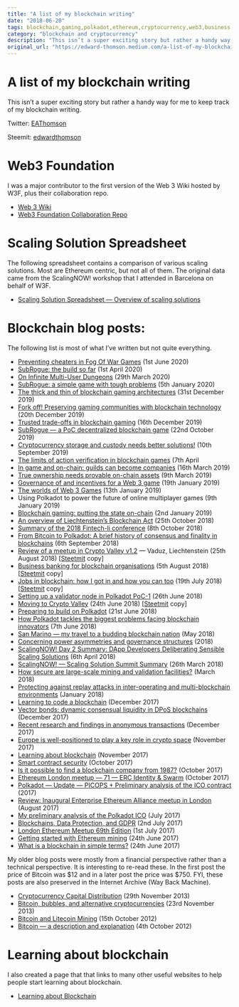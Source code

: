 ```yaml
---
title: "A list of my blockchain writing"
date: "2018-06-20"
tags: blockchain,gaming,polkadot,ethereum,cryptocurrency,web3,business,medium-archive
category: "blockchain and cryptocurrency"
description: "This isn’t a super exciting story but rather a handy way for me to keep track of my blockchain writing."
original_url: "https://edward-thomson.medium.com/a-list-of-my-blockchain-writing-4f7e868678ea"
---
```


# A list of my blockchain writing

This isn’t a super exciting story but rather a handy way for me to keep track of my blockchain writing.

Twitter: [EAThomson](https://twitter.com/eathomson)

Steemit: [edwardthomson](https://steemit.com/@edwardthomson)

# Web3 Foundation

I was a major contributor to the first version of the Web 3 Wiki hosted by W3F, plus their collaboration repo.

-   [Web 3 Wiki](https://github.com/w3f/Web3-wiki/wiki)
-   [Web3 Foundation Collaboration Repo](https://github.com/w3f/Web3-collaboration)

# Scaling Solution Spreadsheet

The following spreadsheet contains a comparison of various scaling solutions. Most are Ethereum centric, but not all of them. The original data came from the ScalingNOW! workshop that I attended in Barcelona on behalf of W3F.

-   [Scaling Solution Spreadsheet — Overview of scaling solutions](https://docs.google.com/spreadsheets/d/1BQ0bK_LhSQvxtvXryVoIcmxeKMuVJCq6oD0aS5_hpC8/edit#gid=0)

# Blockchain blog posts:

The following list is most of what I’ve written but not quite everything.

-   [Preventing cheaters in Fog Of War Games](https://medium.com/@edward.thomson/preventing-cheaters-in-fog-of-war-games-69f202fbe107) (1st June 2020)
-   [SubRogue: the build so far](https://medium.com/@edward.thomson/subrogue-the-build-so-far-ca39edb4edc3) (1st April 2020)
-   [On Infinite Multi-User Dungeons](https://medium.com/@edward.thomson/on-infinite-multi-user-dungeons-4ef13d275a35) (29th March 2020)
-   [SubRogue: a simple game with tough problems](https://medium.com/@edward.thomson/subrogue-a-simple-game-with-tough-problems-87748fe2839c) (5th January 2020)
-   [The thick and thin of blockchain gaming architectures](https://medium.com/@edward.thomson/the-thick-and-thin-of-blockhain-gaming-architectures-a51795156420) (31st December 2019)
-   [Fork off! Preserving gaming communities with blockchain technology](https://medium.com/@edward.thomson/fork-off-preserving-gaming-communities-with-blockchain-technology-4d90c04d0b8e) (20th December 2019)
-   [Trusted trade-offs in blockchain gaming](https://medium.com/@edward.thomson/trusted-trade-offs-in-blockchain-gaming-416faa5b8df8) (16th December 2019)
-   [SubRogue — a PoC decentralized blockchain game](https://medium.com/@edward.thomson/subrogue-8c0a537f02d4) (22nd October 2019)
-   [Cryptocurrency storage and custody needs better solutions!](https://medium.com/@edward.thomson/cryptocurrency-storage-and-custody-needs-better-solutions-3eb316ec856e) (10th September 2019)
-   [The limits of action verification in blockchain games](https://medium.com/@edward.thomson/the-limits-of-action-verification-in-blockchain-games-8f38b7c52a30) (7th April
-   [In game and on-chain: guilds can become companies](https://medium.com/@edward.thomson/in-game-and-on-chain-guilds-can-become-companies-4f10d7906b2e) (16th March 2019)
-   [True ownership needs provable on-chain assets](https://medium.com/@edward.thomson/true-ownership-needs-provable-on-chain-assets-cf347ff0f384) (9th March 2019)
-   [Governance of and incentives for a Web 3 game](https://medium.com/@edward.thomson/governance-of-and-incentives-for-a-web-3-game-56edefb89cd4) (19th January 2019)
-   [The worlds of Web 3 Games](https://medium.com/@edward.thomson/the-worlds-of-web-3-games-7e4797126a94) (13th January 2019)
-   Using Polkadot to power the future of online multiplayer games (9th January 2019)
-   [Blockchain gaming: putting the state on-chain](https://medium.com/@edward.thomson/blockchain-gaming-putting-the-state-on-chain-cc3915090547) (2nd January 2019)
-   [An overview of Liechtenstein’s Blockchain Act](https://medium.com/@edward.thomson/an-overview-of-liechtensteins-blockchain-act-52ffbda0886b) (25th October 2018)
-   [Summary of the 2018 Fintech-li conference](https://medium.com/@edward.thomson/summary-of-the-2018-fintech-li-conference-1d2d55b7276) (8th October 2018)
-   [From Bitcoin to Polkadot: A brief history of consensus and finality in blockchains](https://medium.com/polkadot-network/consensus-and-finality-in-blockchains-21b1f634fd00) (6th September 2018)
-   [Review of a meetup in Crypto Valley v1.2](https://medium.com/@edward.thomson/review-of-a-meetup-in-crypto-valley-v1-2-vaduz-liechtenstein-95d8a44b2218) — Vaduz, Liechtenstein (25th August 2018) \[[Steetmit](https://steemit.com/liechtenstein/@edwardthomson/review-of-a-meetup-in-crypto-valley-v1-2-vaduz-liechtenstein) copy\]
-   [Business banking for blockchain organisations](https://medium.com/@edward.thomson/business-banking-for-blockchain-organisations-eb889b24a842) (5th August 2018) \[[Steetmit](https://steemit.com/banking/@edwardthomson/business-banking-for-blockchain-organisations) copy\]
-   [Jobs in blockchain: how I got in and how you can too](https://medium.com/@edward.thomson/jobs-2afac33be23) (19th July 2018) \[[Steetmit](https://steemit.com/blockchain/@edwardthomson/jobs-in-blockchain-how-i-got-in-and-how-you-can-too) copy\]
-   [Setting up a validator node in Polkadot PoC-1](https://medium.com/polkadot-network/setting-up-a-validator-node-in-polkadot-poc-1-96526ae000c3) (26th June 2018)
-   [Moving to Crypto Valley](https://medium.com/@edward.thomson/moving-to-crypto-valley-a88e1a432a51) (24th June 2018) \[[Steetmit](https://steemit.com/cryptovalley/@edwardthomson/moving-to-crypto-valley) copy\]
-   [Preparing to build on Polkadot](https://medium.com/polkadot-network/preparing-to-build-on-polkadot-349ff5002885) (21st June 2018)
-   [How Polkadot tackles the biggest problems facing blockchain innovators](https://medium.com/polkadot-network/how-polkadot-tackles-the-biggest-problems-facing-blockchain-innovators-1affc1309b0f) (7th June 2018)
-   [San Marino — my travel to a budding blockchain nation](https://steemit.com/travel/@edwardthomson/san-marino-my-travel-to-a-budding-blockchain-nation) (May 2018)
-   [Concerning power asymmetries and governance structures](https://steemit.com/governance/@edwardthomson/concerning-power-asymmetries-and-governance-structures) (2018)
-   [ScalingNOW! Day 2 Summary: DApp Developers Deliberating Sensible Scaling Solutions](https://medium.com/web3foundation/scalingnow-day-2-summary-dapp-developers-deliberating-sensible-scaling-solutions-83740e0eaec5) (6th April 2018)
-   [ScalingNOW! — Scaling Solution Summit Summary](https://medium.com/web3foundation/scalingnow-scaling-solution-summit-summary-be30047047bf) (26th March 2018)
-   [How secure are large-scale mining and validation facilities?](https://steemit.com/security/@edwardthomson/how-secure-are-large-scale-mining-and-validation-facilities) (March 2018)
-   [Protecting against replay attacks in inter-operating and multi-blockchain environments](https://steemit.com/security/@edwardthomson/protecting-against-replay-attacks-in-inter-operating-and-multi-blockchain-environments) (January 2018)
-   [Learning to code a blockchain](https://steemit.com/education/@edwardthomson/learning-to-code-a-blockchain) (December 2017)
-   [Vector bonds: dynamic consensual liquidity in DPoS blockchains](https://steemit.com/pos/@edwardthomson/vector-bonds-dynamic-consensual-liquidity-in-dpos-blockchains) (December 2017)
-   [Recent research and findings in anonymous transactions](https://steemit.com/zcash/@edwardthomson/recent-research-and-findings-in-anonymous-transactions) (December 2017)
-   [Europe is well-positioned to play a key role in crypto space](https://steemit.com/blockchain/@edwardthomson/europe-is-well-positioned-to-play-a-key-role-in-crypto-space) (November 2017)
-   [Learning about blockchain](https://steemit.com/learning/@edwardthomson/learning-about-blockchain) (November 2017)
-   [Smart contract security](https://steemit.com/ethereum/@edwardthomson/smart-contract-security) (October 2017)
-   [Is it possible to find a blockchain company from 1987?](https://steemit.com/blockchain/@edwardthomson/is-it-possible-to-find-a-blockchain-company-from-1987) (October 2017)
-   [Ethereum London meetup — 71 — ERC Identity & Swarm](https://steemit.com/ethereum/@edwardthomson/ethereum-london-meetup-71-erc-identity-and-swarm) (October 2017)
-   [Polkadot — Update — PICOPS + Preliminary analysis of the ICO contract](https://steemit.com/polkadot/@edwardthomson/polkadot-update-picops-preliminary-analysis-of-the-ico-contract) (2017)
-   [Review: Inaugural Enterprise Ethereum Alliance meetup in London](https://steemit.com/cryptocurrency/@edwardthomson/review-inaugural-enterprise-ethereum-alliance-meetup-in-london) (August 2017)
-   [My preliminary analysis of the Polkadot ICO](https://steemit.com/polkadot/@edwardthomson/my-preliminary-analysis-of-the-polkadot-ico) (July 2017)
-   [Blockchains, Data Protection, and GDPR](https://odinnsecurity.com/index.php/2017/07/02/blockchains-data-protection-and-gdpr/) (2nd July 2017)
-   [London Ethereum Meetup 69th Edition](https://esoteriic.com/index.php/2017/07/01/london-ethereum-meetup-69th-edition/) (1st July 2017)
-   [Getting started with Ethereum mining](https://esoteriic.com/index.php/2017/06/24/getting-started-with-ethereum-mining/) (24th June 2017)
-   [What is a blockchain in simple terms?](https://esoteriic.com/index.php/2017/06/24/what-is-a-blockchain-in-simple-terms/) (24th June 2017)

My older blog posts were mostly from a financial perspective rather than a technical perspective. It is interesting to re-read these. In the first post the price of Bitcoin was $12 and in a later post the price was $750. FYI, these posts are also preserved in the Internet Archive (Way Back Machine).

-   [Cryptocurrency Capital Distribution](https://esoteriic.com/thoughts/22-economics/202-cryptocurrency-capital-distribution.html) (29th November 2013)
-   [Bitcoin, bubbles, and alternative cryptocurrencies](https://esoteriic.com/thoughts/22-economics/199-bitcoin-bubbles-and-alternative-cryptocurrencies.html) (23rd November 2013)
-   [Bitcoin and Litecoin Mining](https://esoteriic.com/thoughts/21-computing/132-bitcoin-and-litecoin-mining) (15th October 2012)
-   [Bitcoin — a description and explanation](https://esoteriic.com/thoughts/22-economics/125-bitcoin-a-description-and-explanation.html) (4th October 2012)

# Learning about blockchain

I also created a page that that links to many other useful websites to help people start learning about blockchain.

-   [Learning about Blockchain](https://esoteriic.com/blockchain/learning/)